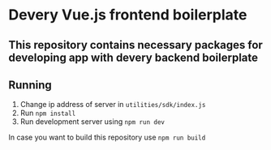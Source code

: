 # Devery Vue.js frontend boilerplate

## This repository contains necessary packages for developing app with devery backend boilerplate

## Running

1) Change ip address of server in `utilities/sdk/index.js`
2) Run `npm install`
3) Run development server using `npm run dev`

In case you want to build this repository use `npm run build`
